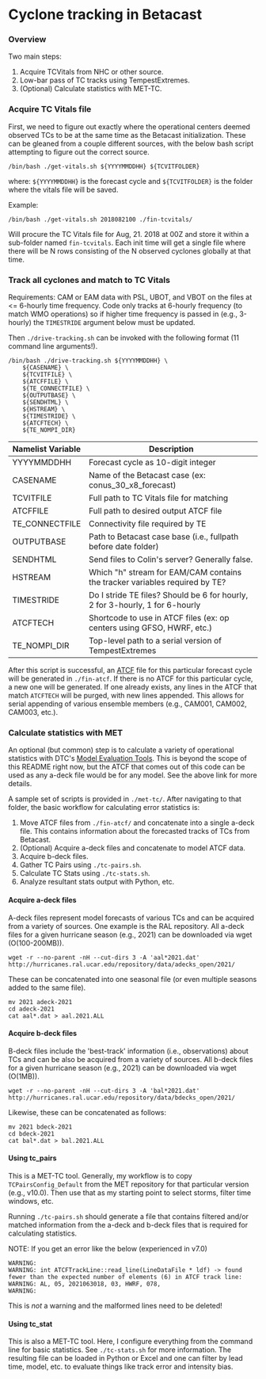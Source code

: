 # Cyclone tracking in Betacast

### Overview

Two main steps:

1. Acquire TCVitals from NHC or other source.
2. Low-bar pass of TC tracks using TempestExtremes.
3. (Optional) Calculate statistics with MET-TC.

### Acquire TC Vitals file

First, we need to figure out exactly where the operational centers deemed observed TCs to be at the same time as the Betacast initialization. These can be gleaned from a couple different sources, with the below bash script attempting to figure out the correct source.

```
/bin/bash ./get-vitals.sh ${YYYYMMDDHH} ${TCVITFOLDER}
```

where: `${YYYYMMDDHH}` is the forecast cycle and `${TCVITFOLDER}` is the folder where the vitals file will be saved.

Example:

```
/bin/bash ./get-vitals.sh 2018082100 ./fin-tcvitals/
```

Will procure the TC Vitals file for Aug, 21. 2018 at 00Z and store it within a sub-folder named `fin-tcvitals`. Each init time will get a single file where there will be N rows consisting of the N observed cyclones globally at that time.

### Track all cyclones and match to TC Vitals

Requirements: CAM or EAM data with PSL, UBOT, and VBOT on the files at <= 6-hourly time frequency. Code only tracks at 6-hourly frequency (to match WMO operations) so if higher time frequency is passed in (e.g., 3-hourly) the `TIMESTRIDE` argument below must be updated.

Then `./drive-tracking.sh` can be invoked with the following format (11 command line arguments!).

```
/bin/bash ./drive-tracking.sh ${YYYYMMDDHH} \
	${CASENAME} \
	${TCVITFILE} \
	${ATCFFILE} \
	${TE_CONNECTFILE} \
	${OUTPUTBASE} \
	${SENDHTML} \
	${HSTREAM} \
	${TIMESTRIDE} \
	${ATCFTECH} \
	${TE_NOMPI_DIR}
```

| Namelist Variable | Description |
| --- | --- |
| YYYYMMDDHH | Forecast cycle as 10-digit integer |
| CASENAME | Name of the Betacast case (ex: conus_30_x8_forecast) |
| TCVITFILE | Full path to TC Vitals file for matching |
| ATCFFILE | Full path to desired output ATCF file |
| TE_CONNECTFILE | Connectivity file required by TE |
| OUTPUTBASE | Path to Betacast case base (i.e., fullpath before date folder) |
| SENDHTML | Send files to Colin's server? Generally false. |
| HSTREAM | Which "h" stream for EAM/CAM contains the tracker variables required by TE? |
| TIMESTRIDE | Do I stride TE files? Should be 6 for hourly, 2 for 3-hourly, 1 for 6-hourly |
| ATCFTECH | Shortcode to use in ATCF files (ex: op centers using GFSO, HWRF, etc.) |
| TE_NOMPI_DIR | Top-level path to a serial version of TempestExtremes |

After this script is successful, an [ATCF](https://en.wikipedia.org/wiki/Automated_Tropical_Cyclone_Forecasting_System) file for this particular forecast cycle will be generated in `./fin-atcf`. If there is no ATCF for this particular cycle, a new one will be generated. If one already exists, any lines in the ATCF that match `ATCFTECH` will be purged, with new lines appended. This allows for serial appending of various ensemble members (e.g., CAM001, CAM002, CAM003, etc.).

### Calculate statistics with MET

An optional (but common) step is to calculate a variety of operational statistics with DTC's [Model Evaluation Tools](https://dtcenter.org/community-code/model-evaluation-tools-met). This is beyond the scope of this README right now, but the ATCF that comes out of this code can be used as any a-deck file would be for any model. See the above link for more details. 

A sample set of scripts is provided in `./met-tc/`. After navigating to that folder, the basic workflow for calculating error statistics is:

1. Move ATCF files from `./fin-atcf/` and concatenate into a single a-deck file. This contains information about the forecasted tracks of TCs from Betacast.
2. (Optional) Acquire a-deck files and concatenate to model ATCF data.
3. Acquire b-deck files.
4. Gather TC Pairs using `./tc-pairs.sh`.
5. Calculate TC Stats using `./tc-stats.sh`.
6. Analyze resultant stats output with Python, etc.

#### Acquire a-deck files

A-deck files represent model forecasts of various TCs and can be acquired from a variety of sources. One example is the RAL repository. All a-deck files for a given hurricane season (e.g., 2021) can be downloaded via wget (O(100-200MB)).

```
wget -r --no-parent -nH --cut-dirs 3 -A 'aal*2021.dat' http://hurricanes.ral.ucar.edu/repository/data/adecks_open/2021/
```

These can be concatenated into one seasonal file (or even multiple seasons added to the same file).

```
mv 2021 adeck-2021
cd adeck-2021
cat aal*.dat > aal.2021.ALL
```

#### Acquire b-deck files

B-deck files include the 'best-track' information (i.e., observations) about TCs and can be also be acquired from a variety of sources. All b-deck files for a given hurricane season (e.g., 2021) can be downloaded via wget (O(1MB)).

```
wget -r --no-parent -nH --cut-dirs 3 -A 'bal*2021.dat' http://hurricanes.ral.ucar.edu/repository/data/bdecks_open/2021/
```

Likewise, these can be concatenated as follows:

```
mv 2021 bdeck-2021
cd bdeck-2021
cat bal*.dat > bal.2021.ALL
```

#### Using tc_pairs

This is a MET-TC tool. Generally, my workflow is to copy `TCPairsConfig_Default` from the MET repository for that particular version (e.g., v10.0). Then use that as my starting point to select storms, filter time windows, etc.

Running `./tc-pairs.sh` should generate a file that contains filtered and/or matched information from the a-deck and b-deck files that is required for calculating statistics.

NOTE: If you get an error like the below (experienced in v7.0)

```
WARNING: 
WARNING: int ATCFTrackLine::read_line(LineDataFile * ldf) -> found fewer than the expected number of elements (6) in ATCF track line:
WARNING: AL, 05, 2021063018, 03, HWRF, 078,
WARNING: 
```

This is *not* a warning and the malformed lines need to be deleted!

#### Using tc_stat

This is also a MET-TC tool. Here, I configure everything from the command line for basic statistics. See `./tc-stats.sh` for more information. The resulting file can be loaded in Python or Excel and one can filter by lead time, model, etc. to evaluate things like track error and intensity bias.